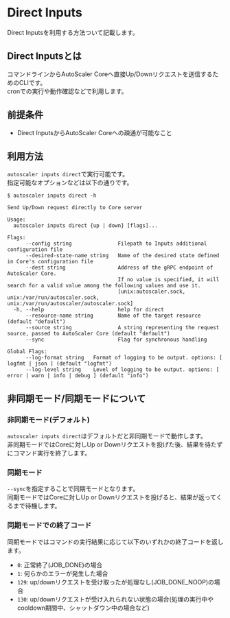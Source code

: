 # Direct Inputs

Direct Inputsを利用する方法ついて記載します。  

## Direct Inputsとは

コマンドラインからAutoScaler Coreへ直接Up/Downリクエストを送信するためのCLIです。  
cronでの実行や動作確認などで利用します。

## 前提条件

- Direct InputsからAutoScaler Coreへの疎通が可能なこと

## 利用方法

`autoscaler inputs direct`で実行可能です。  
指定可能なオプションなどは以下の通りです。  

```shell
$ autoscaler inputs direct -h

Send Up/Down request directly to Core server

Usage:
  autoscaler inputs direct {up | down} [flags]...

Flags:
      --config string               Filepath to Inputs additional configuration file
      --desired-state-name string   Name of the desired state defined in Core's configuration file
      --dest string                 Address of the gRPC endpoint of AutoScaler Core. 
                                    If no value is specified, it will search for a valid value among the following values and use it.
                                    [unix:autoscaler.sock, unix:/var/run/autoscaler.sock, unix:/var/run/autoscaler/autoscaler.sock]
  -h, --help                        help for direct
      --resource-name string        Name of the target resource (default "default")
      --source string               A string representing the request source, passed to AutoScaler Core (default "default")
      --sync                        Flag for synchronous handling  
      
Global Flags:
      --log-format string   Format of logging to be output. options: [ logfmt | json ] (default "logfmt")
      --log-level string    Level of logging to be output. options: [ error | warn | info | debug ] (default "info")
```

## 非同期モード/同期モードについて

### 非同期モード(デフォルト)

`autoscaler inputs direct`はデフォルトだと非同期モードで動作します。  
非同期モードではCoreに対しUp or Downリクエストを投げた後、結果を待たずにコマンド実行を終了します。  

### 同期モード

`--sync`を指定することで同期モードとなります。  
同期モードではCoreに対しUp or Downリクエストを投げると、結果が返ってくるまで待機します。

### 同期モードでの終了コード

同期モードではコマンドの実行結果に応じて以下のいずれかの終了コードを返します。

- `0`: 正常終了(JOB_DONE)の場合
- `1`: 何らかのエラーが発生した場合
- `129`: up/downリクエストを受け取ったが処理なし(JOB_DONE_NOOP)の場合
- `130`: up/downリクエストが受け入れられない状態の場合(処理の実行中やcooldown期間中、シャットダウン中の場合など)
